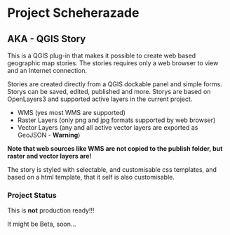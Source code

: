 # Project Scheherazade
## AKA - QGIS Story
This is a QGIS plug-in that makes it possible to create web based geographic map stories. The stories requires only a web browser to view and an Internet connection.

Stories are created directly from a QGIS dockable panel and simple forms. Storys can be saved, edited, published and more. Storys are based on OpenLayers3 and supported active layers in the current project.

- WMS (yes most WMS are supported)
- Raster Layers (only png and jpg formats supported by web browser)
- Vector Layers (any and all active vector layers are exported as GeoJSON - **Warning**)

**Note that web sources like WMS are not copied to the publish folder, but raster and vector layers are!**

The story is styled with selectable, and customisable css templates, and based on a html template, that it self is also customisable.
### Project Status
This is **not** production ready!!!

It might be Beta, soon...
